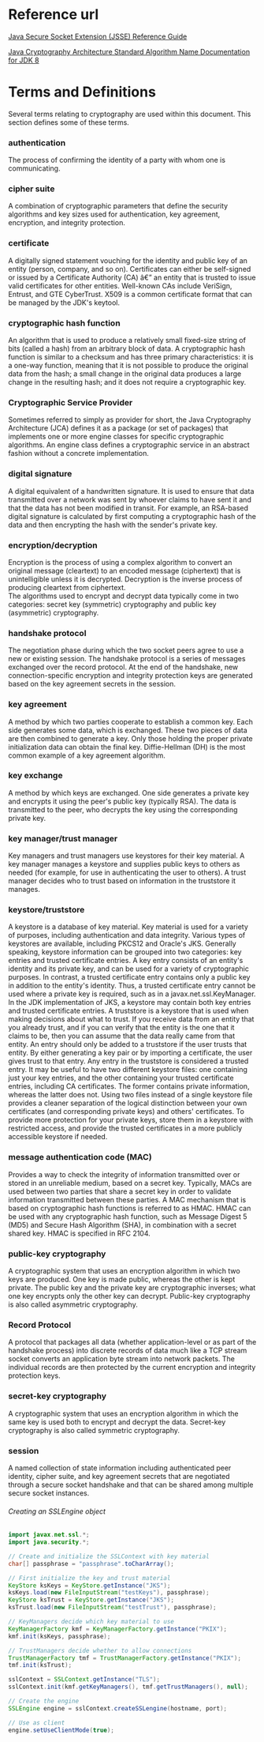 # Reference url
[Java Secure Socket Extension (JSSE) Reference Guide](http://docs.oracle.com/javase/8/docs/technotes/guides/security/jsse/JSSERefGuide.html)

[Java Cryptography Architecture Standard Algorithm Name Documentation for JDK 8](http://docs.oracle.com/javase/8/docs/technotes/guides/security/StandardNames.html)

# Terms and Definitions

Several terms relating to cryptography are used within this document. This section defines some of these terms.

### authentication
The process of confirming the identity of a party with whom one is communicating.

### cipher suite
A combination of cryptographic parameters that define the security algorithms and key sizes used for authentication, key agreement, encryption, and integrity protection.

### certificate
A digitally signed statement vouching for the identity and public key of an entity (person, company, and so on). Certificates can either be self-signed or issued by a Certificate Authority (CA) â€” an entity that is trusted to issue valid certificates for other entities. Well-known CAs include VeriSign, Entrust, and GTE CyberTrust. X509 is a common certificate format that can be managed by the JDK's keytool.

### cryptographic hash function
An algorithm that is used to produce a relatively small fixed-size string of bits (called a hash) from an arbitrary block of data. A cryptographic hash function is similar to a checksum and has three primary characteristics: it is a one-way function, meaning that it is not possible to produce the original data from the hash; a small change in the original data produces a large change in the resulting hash; and it does not require a cryptographic key.

### Cryptographic Service Provider
Sometimes referred to simply as provider for short, the Java Cryptography Architecture (JCA) defines it as a package (or set of packages) that implements one or more engine classes for specific cryptographic algorithms. An engine class defines a cryptographic service in an abstract fashion without a concrete implementation.

### digital signature
A digital equivalent of a handwritten signature. It is used to ensure that data transmitted over a network was sent by whoever claims to have sent it and that the data has not been modified in transit. For example, an RSA-based digital signature is calculated by first computing a cryptographic hash of the data and then encrypting the hash with the sender's private key.

### encryption/decryption
Encryption is the process of using a complex algorithm to convert an original message (cleartext) to an encoded message (ciphertext) that is unintelligible unless it is decrypted. Decryption is the inverse process of producing cleartext from ciphertext.  
The algorithms used to encrypt and decrypt data typically come in two categories: secret key (symmetric) cryptography and public key (asymmetric) cryptography.

### handshake protocol
The negotiation phase during which the two socket peers agree to use a new or existing session. The handshake protocol is a series of messages exchanged over the record protocol. At the end of the handshake, new connection-specific encryption and integrity protection keys are generated based on the key agreement secrets in the session.

### key agreement
A method by which two parties cooperate to establish a common key. Each side generates some data, which is exchanged. These two pieces of data are then combined to generate a key. Only those holding the proper private initialization data can obtain the final key. Diffie-Hellman (DH) is the most common example of a key agreement algorithm.

### key exchange
A method by which keys are exchanged. One side generates a private key and encrypts it using the peer's public key (typically RSA). The data is transmitted to the peer, who decrypts the key using the corresponding private key.

### key manager/trust manager
Key managers and trust managers use keystores for their key material. A key manager manages a keystore and supplies public keys to others as needed (for example, for use in authenticating the user to others). A trust manager decides who to trust based on information in the truststore it manages.

### keystore/truststore
A keystore is a database of key material. Key material is used for a variety of purposes, including authentication and data integrity. Various types of keystores are available, including PKCS12 and Oracle's JKS.
Generally speaking, keystore information can be grouped into two categories: key entries and trusted certificate entries. A key entry consists of an entity's identity and its private key, and can be used for a variety of cryptographic purposes. In contrast, a trusted certificate entry contains only a public key in addition to the entity's identity. Thus, a trusted certificate entry cannot be used where a private key is required, such as in a javax.net.ssl.KeyManager. In the JDK implementation of JKS, a keystore may contain both key entries and trusted certificate entries.
A truststore is a keystore that is used when making decisions about what to trust. If you receive data from an entity that you already trust, and if you can verify that the entity is the one that it claims to be, then you can assume that the data really came from that entity.
An entry should only be added to a truststore if the user trusts that entity. By either generating a key pair or by importing a certificate, the user gives trust to that entry. Any entry in the truststore is considered a trusted entry.
It may be useful to have two different keystore files: one containing just your key entries, and the other containing your trusted certificate entries, including CA certificates. The former contains private information, whereas the latter does not. Using two files instead of a single keystore file provides a cleaner separation of the logical distinction between your own certificates (and corresponding private keys) and others' certificates. To provide more protection for your private keys, store them in a keystore with restricted access, and provide the trusted certificates in a more publicly accessible keystore if needed.

### message authentication code (MAC)
Provides a way to check the integrity of information transmitted over or stored in an unreliable medium, based on a secret key. Typically, MACs are used between two parties that share a secret key in order to validate information transmitted between these parties.
A MAC mechanism that is based on cryptographic hash functions is referred to as HMAC. HMAC can be used with any cryptographic hash function, such as Message Digest 5 (MD5) and Secure Hash Algorithm (SHA), in combination with a secret shared key. HMAC is specified in RFC 2104.

### public-key cryptography
A cryptographic system that uses an encryption algorithm in which two keys are produced. One key is made public, whereas the other is kept private. The public key and the private key are cryptographic inverses; what one key encrypts only the other key can decrypt. Public-key cryptography is also called asymmetric cryptography.

### Record Protocol
A protocol that packages all data (whether application-level or as part of the handshake process) into discrete records of data much like a TCP stream socket converts an application byte stream into network packets. The individual records are then protected by the current encryption and integrity protection keys.

### secret-key cryptography
A cryptographic system that uses an encryption algorithm in which the same key is used both to encrypt and decrypt the data. Secret-key cryptography is also called symmetric cryptography.

### session
A named collection of state information including authenticated peer identity, cipher suite, and key agreement secrets that are negotiated through a secure socket handshake and that can be shared among multiple secure socket instances.

###### Creating an SSLEngine object
```Java
import javax.net.ssl.*;
import java.security.*;

// Create and initialize the SSLContext with key material
char[] passphrase = "passphrase".toCharArray();

// First initialize the key and trust material
KeyStore ksKeys = KeyStore.getInstance("JKS");
ksKeys.load(new FileInputStream("testKeys"), passphrase);
KeyStore ksTrust = KeyStore.getInstance("JKS");
ksTrust.load(new FileInputStream("testTrust"), passphrase);

// KeyManagers decide which key material to use
KeyManagerFactory kmf = KeyManagerFactory.getInstance("PKIX");
kmf.init(ksKeys, passphrase);

// TrustManagers decide whether to allow connections
TrustManagerFactory tmf = TrustManagerFactory.getInstance("PKIX");
tmf.init(ksTrust);

sslContext = SSLContext.getInstance("TLS");
sslContext.init(kmf.getKeyManagers(), tmf.getTrustManagers(), null);

// Create the engine
SSLEngine engine = sslContext.createSSLengine(hostname, port);

// Use as client
engine.setUseClientMode(true);

```
